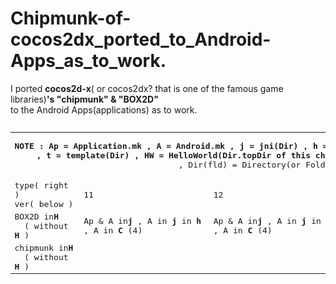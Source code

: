 Chipmunk-of-cocos2dx_ported_to_Android-Apps_as_to_work.
=============================
I ported **cocos2d-x**( or cocos2dx? that is one of the famous game libraries)**'s "chipmunk" & "BOX2D"**  
to the Android Apps(applications) as  to work.  
  
<pre><table><tr><tr><td align=center colspan=4><pre>
<b>NOTE : Ap = Application.mk , A = Android.mk , j = jni(Dir) , h =  helloworld(Dir) , C = Classes(Dir)
, t = template(Dir) , HW = HelloWorld(Dir.topDir of this changing,not abobe helloworldDir.)</b>
, Dir(fld) = Directory(or Folder)</pre></td></tr>

<td>type( right )<br>ver( below )</td><td>11</td><td>12</td><td>13beta</td></tr>
<tr><td>BOX2D in<b>H</b><br>&nbsp; ( without <b>H</b> )</td>
<td>Ap & A in<b>j</b> , A in <b>j</b> in <b>h</b> , A in <b>C</b> (4)<br></td>
<td>Ap & A in<b>j</b> , A in <b>j</b> in <b>h</b> , A in <b>C</b> (4)<br></td>
<td>A in<b>j</b>(Ap no modified.No A in <b>j</b> in <b>h</b> & A in <b>C</b>)<br></td></tr>

<tr><td>chipmunk in<b>H</b><br>&nbsp; ( without <b>H</b> )</td>
<td><br>&nbsp;</td>
<td><br>&nbsp;</td>
<td><br>&nbsp;</td></tr></table>

</pre>

  
